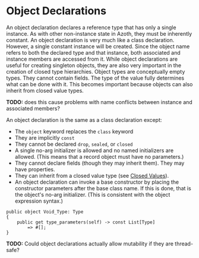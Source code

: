 # Object Declarations

An object declaration declares a reference type that has only a single instance. As with other
non-instance state in Azoth, they must be inherently constant. An object declaration is very much
like a class declaration. However, a single constant instance will be created. Since the object name
refers to both the declared type and that instance, both associated and instance members are
accessed from it. While object declarations are useful for creating singleton objects, they are also
very important in the creation of closed type hierarchies. Object types are conceptually empty
types. They cannot contain fields. The type of the value fully determines what can be done with it.
This becomes important because objects can also inherit from closed value types.

**TODO:** does this cause problems with name conflicts between instance and associated members?

An object declaration is the same as a class declaration except:

* The `object` keyword replaces the `class` keyword
* They are implicitly `const`
* They cannot be declared `drop`, `sealed`, or `closed`
* A single no-arg initializer is allowed and no named initializers are allowed. (This means that a
  record object must have no parameters.)
* They cannot declare fields (though they may inherit them). They may have properties.
* They can inherit from a closed value type (see [Closed Values](closed-values.md)).
* An object declaration can invoke a base constructor by placing the constructor parameters after
  the base class name. If this is done, that is the object's no-arg initializer. (This is consistent
  with the object expression syntax.)

```azoth
public object Void_Type: Type
{
    public get type_parameters(self) -> const List[Type]
        => #[];
}
```

**TODO:** Could object declarations actually allow mutability if they are thread-safe?
